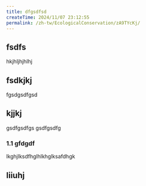```yaml
---
title: dfgsdfsd
createTime: 2024/11/07 23:12:55
permalink: /zh-tw/EcologicalConservation/zA9TYcKj/
---
```


## fsdfs
hkjhljhjhlhj
## fsdkjkj

fgsdgsdfgsd

## kjjkj

gsdfgsdfgs
gsdfgsdfg

### 1.1 gfdgdf


lkghjlksdfhglhlkhglksafdhgk

## liiuhj

